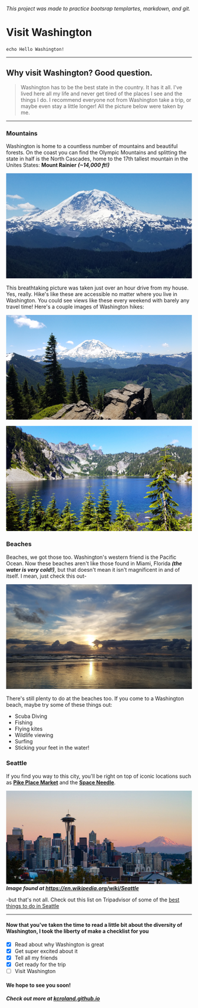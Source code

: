 _This project was made to practice bootsrap templartes, markdown, and git._

# Visit Washington

`echo Hello Washington!`

---

## Why visit Washington? Good question.
> Washington has to be the best state in the country. It has it all. I've lived here all my life and never get tired of the places I see and the things I do. I recommend everyone not from Washington take a trip, or maybe even stay a little longer! All the picture below were taken by me.

---

### Mountains
Washington is home to a countless number of mountains and beautiful forests. On the coast you can find the Olympic Mountains and splitting the state in half is the North Cascades, home to the 17th tallest mountain in the Unites States: __Mount Rainier__ ***(~14,000 ft!)***

![Mount Rainier](img/rainier.jpg)

This breathtaking picture was taken just over an hour drive from my house. Yes, really. Hike's like these are accessible no matter where you live in Washington. You could see views like these every weekend with barely any travel time! Here's a couple images of Washington hikes:

![Summit Lake and Mount Rainier](img/hike.jpg)

![Snow Lake](img/snow-lake.jpg)

### Beaches
Beaches, we got those too. Washington's western friend is the Pacific Ocean. Now these beaches aren't like those found in Miami, Florida ***(the water is very cold!)***, but that doesn't mean it isn't magnificent in and of itself. I mean, just check this out-

![Beach](img/beach.jpg)

There's still plenty to do at the beaches too. If you come to a Washington beach, maybe try some of these things out:
- Scuba Diving
- Fishing
- Flying kites
- Wildlife viewing
- Surfing
- Sticking your feet in the water!

### Seattle
If you find you way to this city, you'll be right on top of iconic locations such as __[Pike Place Market](http://pikeplacemarket.org/)__ and the __[Space Needle](https://www.spaceneedle.com/)__.

![Seattle](img/seattle.jpg)
***Image found at https://en.wikipedia.org/wiki/Seattle***

-but that's not all. Check out this list on Tripadvisor of some of the [best things to do in Seattle](https://www.tripadvisor.com/Attractions-g60878-Activities-Seattle_Washington.html)

---
#### Now that you've taken the time to read a little bit about the diversity of Washington, I took the liberty of make a checklist for you

- [x] Read about why Washington is great
- [x] Get super excited about it
- [x] Tell all my friends
- [x]  Get ready for the trip
- [ ] Visit Washington

#### We hope to see you soon!
##### ***Check out more at [kcroland.github.io](https://kcroland.github.io/)***
